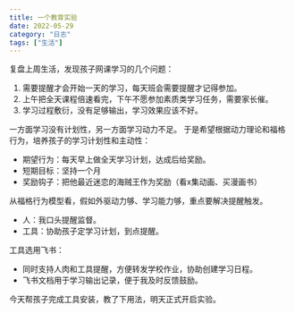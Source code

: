 ```yaml
---
title: 一个教育实验
date: 2022-05-29
category: "日志"
tags: ["生活"]
---
```


复盘上周生活，发现孩子网课学习的几个问题：
1. 需要提醒才会开始一天的学习，每天班会需要提醒才记得参加。
2. 上午把全天课程倍速看完，下午不愿参加素质类学习任务，需要家长催。
3. 学习过程敷衍，没有足够输出，学习效果应该不好。

一方面学习没有计划性，另一方面学习动力不足。
于是希望根据动力理论和福格行为，培养孩子的学习计划性和主动性：
- 期望行为：每天早上做全天学习计划，达成后给奖励。
- 短期目标：坚持一个月
- 奖励钩子：把他最近迷恋的海贼王作为奖励（看x集动画、买漫画书）

从福格行为模型看，假如外驱动力够、学习能力够，重点要解决提醒触发。
- 人：我口头提醒监督。
- 工具：协助孩子定学习计划，到点提醒。

工具选用飞书：
- 同时支持人肉和工具提醒，方便转发学校作业，协助创建学习日程。
- 飞书文档用于学习输出记录，便于我及时反馈鼓励。

今天帮孩子完成工具安装，教了下用法，明天正式开启实验。